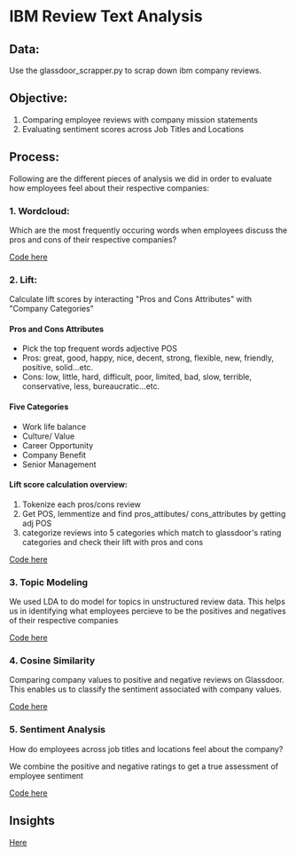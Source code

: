 # IBM Review Text Analysis

## Data:
Use the glassdoor_scrapper.py to scrap down ibm company reviews.

## Objective: 
1. Comparing employee reviews with company mission statements
2. Evaluating sentiment scores across Job Titles and Locations

## Process:
Following are the different pieces of analysis we did in order to evaluate how employees feel about their respective companies:

### 1. Wordcloud: 

Which are the most frequently occuring words when employees discuss the pros and cons of their respective companies?

[Code here](https://github.com/tiffblahthegiraffe/IBMreview_textanalysis/blob/master/1_wordcloud.ipynb)

### 2. Lift: 

Calculate lift scores by interacting "Pros and Cons Attributes" with "Company Categories"

#### Pros and Cons Attributes
* Pick the top frequent words adjective POS 
* Pros: great, good, happy, nice, decent, strong, flexible, new, friendly, positive, solid…etc.
* Cons: low, little, hard, difficult, poor, limited, bad, slow, terrible, conservative, less, bureaucratic…etc.

#### Five Categories
* Work life balance 
* Culture/ Value 
* Career Opportunity 
* Company Benefit 
* Senior Management 

#### Lift score calculation overview:
1. Tokenize each pros/cons review
2. Get POS, lemmentize and find pros_attibutes/ cons_attributes by getting adj POS
3. categorize reviews into 5 categories which match to glassdoor's rating categories and check their lift with pros and cons

[Code here](https://github.com/tiffblahthegiraffe/IBMreview_textanalysis/blob/master/2_Lift.ipynb)

### 3. Topic Modeling

We used LDA to do model for topics in unstructured review data. This helps us in identifying what employees percieve to be the positives and negatives of their respective companies

[Code here](https://github.com/tiffblahthegiraffe/IBMreview_textanalysis/blob/master/3_Topic%20Modeling.ipynb)

### 4. Cosine Similarity

Comparing company values to positive and negative reviews on Glassdoor. This enables us to classify the sentiment associated with company values. 

[Code here](https://github.com/tiffblahthegiraffe/IBMreview_textanalysis/blob/master/4_Sentiment%20and%20cosine%20similarity.ipynb)

### 5. Sentiment Analysis

How do employees across job titles and locations feel about the company?

We combine the positive and negative ratings to get a true assessment of employee sentiment

[Code here](https://github.com/tiffblahthegiraffe/IBMreview_textanalysis/blob/master/4_Sentiment%20and%20cosine%20similarity.ipynb)

## Insights

[Here](https://github.com/tiffblahthegiraffe/IBMreview_textanalysis/blob/master/IBM%20Glassdoor%20review.pdf)
